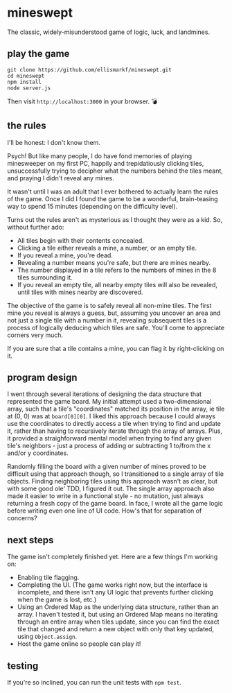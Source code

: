 # mineswept

The classic, widely-misunderstood game of logic, luck, and landmines.  

## play the game

```
git clone https://github.com/ellismarkf/mineswept.git
cd mineswept
npm install
node server.js
```
Then visit `http://localhost:3000` in your browser. :bomb:

## the rules

I'll be honest: I don't know them. 

Psych! But like many people, I do have fond memories of playing minesweeper on my first PC, happily and trepidatiously clicking tiles, unsuccessfully trying to decipher what the numbers behind the tiles meant, and praying I didn't reveal any mines.

It wasn't until I was an adult that I ever bothered to actually learn the rules of the game.  Once I did I found the game to be a wonderful, brain-teasing way to spend 15 minutes (depending on the difficulty level).

Turns out the rules aren't as mysterious as I thought they were as a kid.  So, without further ado:

- All tiles begin with their contents concealed.
- Clicking a tile either reveals a mine, a number, or an empty tile.
- If you reveal a mine, you're dead.
- Revealing a number means you're safe, but there are mines nearby.
- The number displayed in a tile refers to the numbers of mines in the 8 tiles surrounding it.
- If you reveal an empty tile, all nearby empty tiles will also be revealed, until tiles with mines nearby are discovered.

The objective of the game is to safely reveal all non-mine tiles.  The first mine you reveal is always a guess, but, assuming you uncover an area and not just a single tile with a number in it, revealing subsequent tiles is a process of logically deducing which tiles are safe.  You'll come to appreciate corners very much.

If you are sure that a tile contains a mine, you can flag it by right-clicking on it.

## program design

I went through several iterations of designing the data structure that represented the game board.  My initial attempt used a two-dimensional array, such that a tile's "coordinates" matched its position in the array, ie tile at (0, 0) was at `board[0][0]`.  I liked this approach because I could always use the coordinates to directly access a tile when trying to find and update it, rather than having to recursively iterate through the array of arrays.  Plus, it provided a straighforward mental model when trying to find any given tile's neighbors - just a process of adding or subtracting 1 to/from the x and/or y coordinates.

Randomly filling the board with a given number of mines proved to be difficult using that approach though, so I transitioned to a single array of tile objects. Finding neighboring tiles using this approach wasn't as clear, but with some good ole' TDD, I figured it out.  The single array approach also made it easier to write in a functional style - no mutation, just always returning a fresh copy of the game board.  In face, I wrote all the game logic before writing even one line of UI code.  How's that for separation of concerns?

## next steps

The game isn't completely finished yet.  Here are a few things I'm working on:

- Enabling tile flagging.
- Completing the UI.  (The game works right now, but the interface is incomplete, and there isn't any UI logic that prevents further clicking when the game is lost, etc.)
- Using an Ordered Map as the underlying data structure, rather than an array. I haven't tested it, but using an Ordered Map means no iterating through an entire array when tiles update, since you can find the exact tile that changed and return a new object with only that key updated, using `Object.assign`.
- Host the game online so people can play it!

## testing

If you're so inclined, you can run the unit tests with `npm test`.  